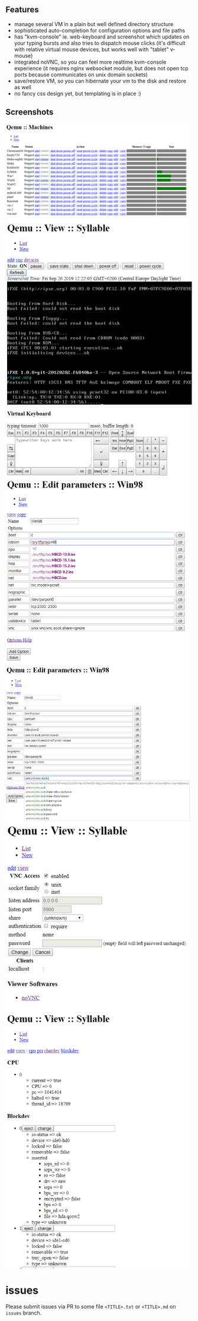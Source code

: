 ## Features

- manage several VM in a plain but well defined directory structure
- sophisticated auto-completion for configuration options and file paths
- has "kvm-console" ie. web-keyboard and screenshot which updates on your typing bursts and also tries to dispatch mouse clicks (it's difficult with relative virtual mouse devices, but works well with "tablet" v-mouse)
- integrated noVNC, so you can feel more realtime kvm-console experience (it requires nginx websocket module, but does not open tcp ports because communicates on unix domain sockets)
- save/restore VM, so you can hibernate your vm to the disk and restore as well
- no fancy css design yet, but templating is in place :)

## Screenshots

![vm-list](screenshot/vm-list.png)
![console](screenshot/console.png)
![edit-config-autocomplete-file](screenshot/edit-config-autocomplete-file.png)
![edit-config-autocomplete-vnc](screenshot/edit-config-autocomplete-vnc.png)
![config-vnc](screenshot/config-vnc.png)
![inspect-devices](screenshot/inspect-devices.png)

# issues
Please submit issues via PR to some file `<TITLE>.txt` or `<TITLE>.md` on `issues` branch.
